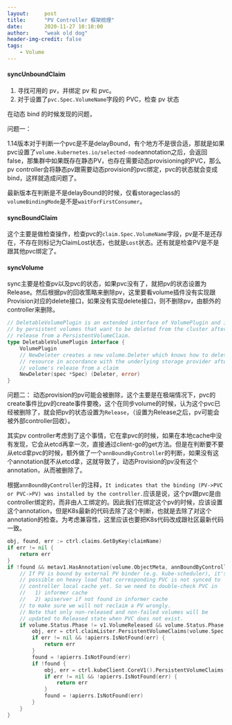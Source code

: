 ```yaml
---
layout:     post
title:      "PV Controller 框架梳理"
date:       2020-11-27 10:10:00
author:     "weak old dog"
header-img-credit: false
tags:
    - Volume
---
```


#### syncUnboundClaim
1. 寻找可用的 pv，并绑定 pv 和 pvc。
2. 对于设置了`pvc.Spec.VolumeName`字段的 PVC，检查 pv 状态

在动态 bind 的时候发现的问题，

问题一：

1.14版本对于判断一个pvc是不是delayBound，有个地方不是很合适，那就是如果pvc设置了`volume.kubernetes.io/selected-node`annotation之后，会返回false，那集群中如果既存在静态PV，也存在需要动态provisioning的PVC，那么pv controller会将静态pv跟需要动态provision的pvc绑定，pvc的状态就会变成bind，这样就造成问题了。

最新版本在判断是不是delayBound的时候，仅看storageclass的`volumeBindingMode`是不是`waitForFirstConsumer`。

#### syncBoundClaim
这个主要是做检查操作，检查pvc的`claim.Spec.VolumeName`字段，pv是不是还存在，不存在则标记为ClaimLost状态，也就是`Lost`状态。还有就是检查PV是不是跟其他pvc绑定了。

#### syncVolume
sync主要是检查pv以及pvc的状态，如果pvc没有了，就把pv的状态设置为Release。然后根据pv的回收策略来删除pv，这里要看volume插件没有实现跟Provision对应的delete接口，如果没有实现delete接口，则不删除pv，由额外的controller来删除。
```go
// DeletableVolumePlugin is an extended interface of VolumePlugin and is used
// by persistent volumes that want to be deleted from the cluster after their
// release from a PersistentVolumeClaim.
type DeletableVolumePlugin interface {
	VolumePlugin
	// NewDeleter creates a new volume.Deleter which knows how to delete this
	// resource in accordance with the underlying storage provider after the
	// volume's release from a claim
	NewDeleter(spec *Spec) (Deleter, error)
}
```

问题二：
动态provision的pv可能会被删除，这个主要是在极端情况下，pvc的create事件比pv的create事件要晚，这个在同步volume的时候，认为这个pvc已经被删除了，就会把pv的状态设置为`Release`，（设置为Release之后，pv可能会被外部controller回收）。

其实pv controller考虑到了这个事情，它在拿pvc的时候，如果在本地cache中没有发现，它会从etcd再拿一次，直接通过client-go的get方法。但是在判断要不要从etcd拿pvc的时候，额外做了一个`annBoundByController`的判断，如果没有这个annotation就不从etcd拿，这就导致了，动态Provision的pv没有这个annotation，从而被删除了。

根据`annBoundByController`的注释，`It indicates that the binding (PV->PVC or PVC->PV) was installed by the controller.`应该是说，这个pv跟pvc是由controller绑定的，而非由人工绑定的。因此我们在绑定这个pv的时候，应该设置这个annotation，但是K8s最新的代码去除了这个判断，也就是去除了对这个annotation的检查。为考虑兼容性，这里应该也要把K8s代码改成跟社区最新代码一致。

```go 
obj, found, err := ctrl.claims.GetByKey(claimName)
if err != nil {
	return err
}
if !found && metav1.HasAnnotation(volume.ObjectMeta, annBoundByController) {
	// If PV is bound by external PV binder (e.g. kube-scheduler), it's
	// possible on heavy load that corresponding PVC is not synced to
	// controller local cache yet. So we need to double-check PVC in
	//   1) informer cache
	//   2) apiserver if not found in informer cache
	// to make sure we will not reclaim a PV wrongly.
	// Note that only non-released and non-failed volumes will be
	// updated to Released state when PVC does not exist.
	if volume.Status.Phase != v1.VolumeReleased && volume.Status.Phase != v1.VolumeFailed {
		obj, err = ctrl.claimLister.PersistentVolumeClaims(volume.Spec.ClaimRef.Namespace).Get(volume.Spec.ClaimRef.Name)
		if err != nil && !apierrs.IsNotFound(err) {
			return err
		}
		found = !apierrs.IsNotFound(err)
		if !found {
			obj, err = ctrl.kubeClient.CoreV1().PersistentVolumeClaims(volume.Spec.ClaimRef.Namespace).Get(volume.Spec.ClaimRef.Name, metav1.GetOptions{})
			if err != nil && !apierrs.IsNotFound(err) {
				return err
			}
			found = !apierrs.IsNotFound(err)
		}
	}
}
```